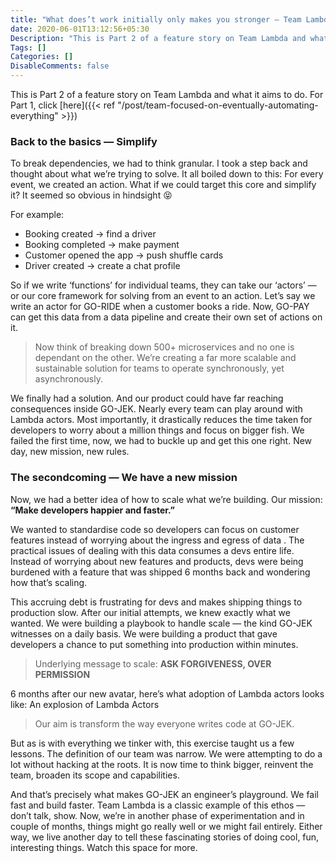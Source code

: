```yaml
---
title: "What does’t work initially only makes you stronger — Team Lambda"
date: 2020-06-01T13:12:56+05:30
Description: "This is Part 2 of a feature story on Team Lambda and what it aims to do. For Part 1, click here"
Tags: []
Categories: []
DisableComments: false
---
```

This is Part 2 of a feature story on Team Lambda and what it aims to do. For Part 1, click [here]({{< ref "/post/team-focused-on-eventually-automating-everything" >}})

### Back to the basics — Simplify

To break dependencies, we had to think granular. I took a step back and thought about what we’re trying to solve. It all boiled down to this: For every event, we created an action. What if we could target this core and simplify it? It seemed so obvious in hindsight 😝

For example:

* Booking created -> find a driver
* Booking completed -> make payment
* Customer opened the app -> push shuffle cards
* Driver created -> create a chat profile

So if we write ‘functions’ for individual teams, they can take our ‘actors’ — or our core framework for solving from an event to an action. Let’s say we write an actor for GO-RIDE when a customer books a ride. Now, GO-PAY can get this data from a data pipeline and create their own set of actions on it.

>Now think of breaking down 500+ microservices and no one is dependant on the other. We’re creating a far more scalable and sustainable solution for teams to operate synchronously, yet asynchronously.

We finally had a solution. And our product could have far reaching consequences inside GO-JEK. Nearly every team can play around with Lambda actors. Most importantly, it drastically reduces the time taken for developers to worry about a million things and focus on bigger fish. We failed the first time, now, we had to buckle up and get this one right. New day, new mission, new rules.

### The secondcoming — We have a new mission

Now, we had a better idea of how to scale what we’re building. Our mission: **“Make developers happier and faster.”**

We wanted to standardise code so developers can focus on customer features instead of worrying about the ingress and egress of data . The practical issues of dealing with this data consumes a devs entire life. Instead of worrying about new features and products, devs were being burdened with a feature that was shipped 6 months back and wondering how that’s scaling.

This accruing debt is frustrating for devs and makes shipping things to production slow. After our initial attempts, we knew exactly what we wanted. We were building a playbook to handle scale — the kind GO-JEK witnesses on a daily basis. We were building a product that gave developers a chance to put something into production within minutes.

>Underlying message to scale: **ASK FORGIVENESS, OVER PERMISSION**

6 months after our new avatar, here’s what adoption of Lambda actors looks like:
An explosion of Lambda Actors

>Our aim is transform the way everyone writes code at GO-JEK.

But as is with everything we tinker with, this exercise taught us a few lessons. The definition of our team was narrow. We were attempting to do a lot without hacking at the roots. It is now time to think bigger, reinvent the team, broaden its scope and capabilities.

And that’s precisely what makes GO-JEK an engineer’s playground. We fail fast and build faster. Team Lambda is a classic example of this ethos — don’t talk, show. Now, we’re in another phase of experimentation and in couple of months, things might go really well or we might fail entirely. Either way, we live another day to tell these fascinating stories of doing cool, fun, interesting things. Watch this space for more.
